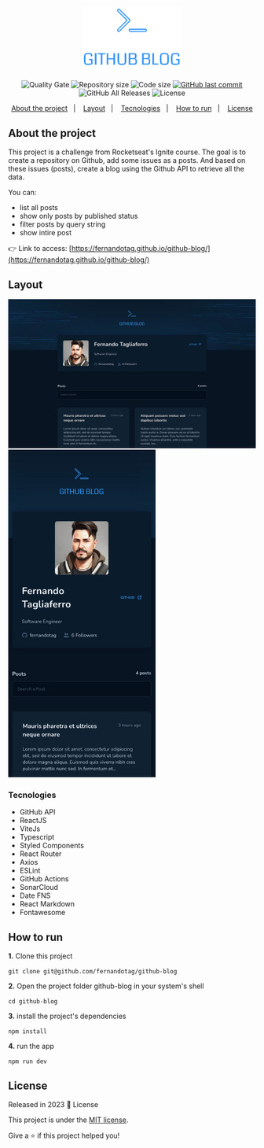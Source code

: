 <p align="center">
  <img src="./src/assets/logo.svg" width="200px">
</p>
<p align="center">	
  <img alt="Quality Gate" src="https://sonarcloud.io/api/project_badges/measure?project=fernandotag_github-blog&metric=alert_status">
  <img alt="Repository size" src="https://img.shields.io/github/repo-size/fernandotag/github-blog?color=273FAD">
  <img alt="Code size" src="https://img.shields.io/github/languages/code-size/fernandotag/github-blog?color=273FAD">
  <a href="https://github.com/fernandotag/github-blog/commits/main">
    <img alt="GitHub last commit" src="https://img.shields.io/github/last-commit/fernandotag/github-blog?color=273FAD">
  </a> 
  <img alt="GitHub All Releases" src="https://img.shields.io/github/downloads/fernandotag/github-blog/total?logo=GitHub&style=flat&color=273FAD">
  <img alt="License" src="https://img.shields.io/badge/license-MIT-273FAD">
</p>

<p align="center">
  <a href="#-about-the-project">About the project</a>&nbsp;&nbsp;&nbsp;|&nbsp;&nbsp;&nbsp;
  <a href="#-layout">Layout</a>&nbsp;&nbsp;&nbsp;|&nbsp;&nbsp;&nbsp;
  <a href="#-tecnologies">Tecnologies</a>&nbsp;&nbsp;&nbsp;|&nbsp;&nbsp;&nbsp;
  <a href="#-how-to-run">How to run</a>&nbsp;&nbsp;&nbsp;|&nbsp;&nbsp;&nbsp;
  <a href="#-license">License</a>
</p>

## About the project

This project is a challenge from Rocketseat's Ignite course. The goal is to create a repository on Github, add some issues as a posts. And based on these issues (posts), create a blog using the Github API to retrieve all the data.

You can:
- list all posts
- show only posts by published status
- filter posts by query string
- show intire post

👉 Link to access: [https://fernandotag.github.io/github-blog/](https://fernandotag.github.io/github-blog/)

## Layout

<img width="1024" alt="Web screenshot" src=".github/assets/web-screenshot.jpg">
<br />
<img width="300" alt="Mobile screenshot" src=".github/assets/mobile-screenshot.jpg">

### Tecnologies

- GitHub API
- ReactJS
- ViteJs
- Typescript
- Styled Components
- React Router
- Axios
- ESLint
- GitHub Actions
- SonarCloud
- Date FNS
- React Markdown
- Fontawesome

## How to run
**1.** Clone this project
```
git clone git@github.com/fernandotag/github-blog
``` 
**2.** Open the project folder github-blog in your system's shell
```
cd github-blog
``` 
**3.** install the project's dependencies
```
npm install
```
**4.** run the app
```
npm run dev
```

## License

Released in 2023 :closed_book: License

This project is under the [MIT license](./LICENSE).

Give a ⭐️ if this project helped you!
